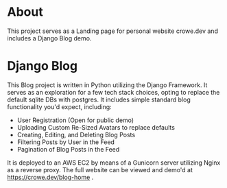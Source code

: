# About
This project serves as a Landing page for personal website crowe.dev and includes a Django Blog demo.

# Django Blog
This Blog project is written in Python utilizing the Django Framework. It serves as an exploration for a few tech stack choices, opting to replace the default sqlite DBs with postgres.  It includes simple standard blog functionality you'd expect, including: 
* User Registration (Open for public demo)
* Uploading Custom Re-Sized Avatars to replace defaults
* Creating, Editing, and Deleting Blog Posts
* Filtering Posts by User in the Feed
* Pagination of Blog Posts in the Feed

It is deployed to an AWS EC2 by means of a Gunicorn server utilizing Nginx as a reverse proxy.  The full website can be viewed and demo'd at https://crowe.dev/blog-home .

